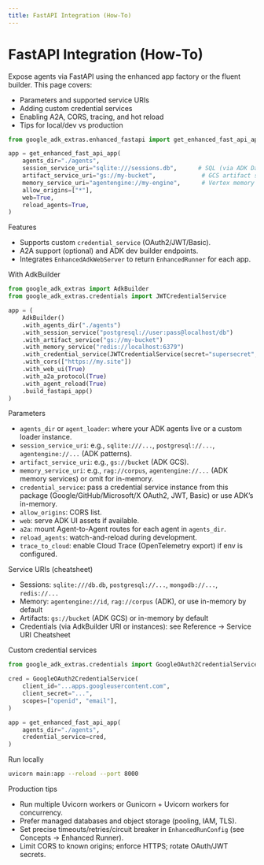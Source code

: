 ```yaml
---
title: FastAPI Integration (How‑To)
---
```


# FastAPI Integration (How‑To)

Expose agents via FastAPI using the enhanced app factory or the fluent builder. This page covers:

- Parameters and supported service URIs
- Adding custom credential services
- Enabling A2A, CORS, tracing, and hot reload
- Tips for local/dev vs production

```python
from google_adk_extras.enhanced_fastapi import get_enhanced_fast_api_app

app = get_enhanced_fast_api_app(
    agents_dir="./agents",
    session_service_uri="sqlite:///sessions.db",      # SQL (via ADK DatabaseSessionService)
    artifact_service_uri="gs://my-bucket",             # GCS artifact store (ADK)
    memory_service_uri="agentengine://my-engine",      # Vertex memory bank or rag:// for RAG
    allow_origins=["*"],
    web=True,
    reload_agents=True,
)
```

Features

- Supports custom `credential_service` (OAuth2/JWT/Basic).
- A2A support (optional) and ADK dev builder endpoints.
- Integrates `EnhancedAdkWebServer` to return `EnhancedRunner` for each app.

With AdkBuilder

```python
from google_adk_extras import AdkBuilder
from google_adk_extras.credentials import JWTCredentialService

app = (
    AdkBuilder()
    .with_agents_dir("./agents")
    .with_session_service("postgresql://user:pass@localhost/db")
    .with_artifact_service("gs://my-bucket")
    .with_memory_service("redis://localhost:6379")
    .with_credential_service(JWTCredentialService(secret="supersecret", issuer="my-app"))
    .with_cors(["https://my.site"])
    .with_web_ui(True)
    .with_a2a_protocol(True)
    .with_agent_reload(True)
    .build_fastapi_app()
)
```

Parameters

- `agents_dir` or `agent_loader`: where your ADK agents live or a custom loader instance.
- `session_service_uri`: e.g., `sqlite:///...`, `postgresql://...`, `agentengine://...` (ADK patterns).
- `artifact_service_uri`: e.g., `gs://bucket` (ADK GCS).
- `memory_service_uri`: e.g., `rag://corpus`, `agentengine://...` (ADK memory services) or omit for in-memory.
- `credential_service`: pass a credential service instance from this package (Google/GitHub/Microsoft/X OAuth2, JWT, Basic) or use ADK’s in-memory.
- `allow_origins`: CORS list.
- `web`: serve ADK UI assets if available.
- `a2a`: mount Agent-to-Agent routes for each agent in `agents_dir`.
- `reload_agents`: watch-and-reload during development.
- `trace_to_cloud`: enable Cloud Trace (OpenTelemetry export) if env is configured.

Service URIs (cheatsheet)

- Sessions: `sqlite:///db.db`, `postgresql://...`, `mongodb://...`, `redis://...`
- Memory: `agentengine://id`, `rag://corpus` (ADK), or use in-memory by default
- Artifacts: `gs://bucket` (ADK GCS) or in-memory by default
- Credentials (via AdkBuilder URI or instances): see Reference → Service URI Cheatsheet

Custom credential services

```python
from google_adk_extras.credentials import GoogleOAuth2CredentialService

cred = GoogleOAuth2CredentialService(
    client_id="...apps.googleusercontent.com",
    client_secret="...",
    scopes=["openid", "email"],
)

app = get_enhanced_fast_api_app(
    agents_dir="./agents",
    credential_service=cred,
)
```

Run locally

```bash
uvicorn main:app --reload --port 8000
```

Production tips

- Run multiple Uvicorn workers or Gunicorn + Uvicorn workers for concurrency.
- Prefer managed databases and object storage (pooling, IAM, TLS).
- Set precise timeouts/retries/circuit breaker in `EnhancedRunConfig` (see Concepts → Enhanced Runner).
- Limit CORS to known origins; enforce HTTPS; rotate OAuth/JWT secrets.
